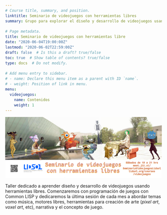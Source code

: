 ```yaml
---
# Course title, summary, and position.
linktitle: Seminario de videojuegos con herramientas libres
summary: Grupo para explorar el diseño y desarrollo de videojuegos usando herramientas libres.

# Page metadata.
title: Seminario de videojuegos con herramientas libre
date: "2020-06-04T19:00:00Z"
lastmod: "2020-06-02T22:59:00Z"
draft: false  # Is this a draft? true/false
toc: true  # Show table of contents? true/false
type: docs  # Do not modify.

# Add menu entry to sidebar.
# - name: Declare this menu item as a parent with ID `name`.
# - weight: Position of link in menu.
menu:
  videojuegos:
    name: Contenidos
    weight: 1
---
```


![Cartel del seminario](featured.png)

Taller dedicado a aprender diseño y desarrollo de videojuegos usando
herramientas libres. Comenzaremos con programación de juegos con
Common LISP y dedicaremos la última sesión de cada mes a abordar temas
como música, motores libres, herramientas para creación de arte (*pixel
art*, *voxel art*, etc), narrativa y el concepto de juego.
